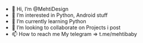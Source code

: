 - 👋 Hi, I’m @MehtiDesign
- 👀 I’m interested in Python, Android stuff
- 🌱 I’m currently learning Python
- 💞️ I’m looking to collaborate on Projects i post
- 📫 How to reach me My telegram => t.me/mehtibaby

<!---
MehtiDesign/MehtiDesign is a ✨ special ✨ repository because its `README.md` (this file) appears on your GitHub profile.
You can click the Preview link to take a look at your changes.
--->
